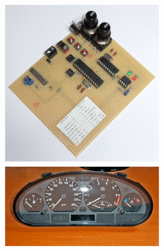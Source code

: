![photo1](https://raw.githubusercontent.com/bvarga92/mcu/main/avr_bmwdash/photo1.jpg)

![photo2](https://raw.githubusercontent.com/bvarga92/mcu/main/avr_bmwdash/photo2.jpg)
